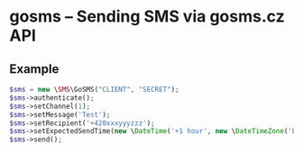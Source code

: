 # gosms – Sending SMS via gosms.cz API

Example
----------

```php
$sms = new \SMS\GoSMS("CLIENT", "SECRET");
$sms->authenticate();
$sms->setChannel(1);
$sms->setMessage('Test');
$sms->setRecipient('+420xxxyyyzzz');
$sms->setExpectedSendTime(new \DateTime('+1 hour', new \DateTimeZone('Europe/Prague')));
$sms->send();
```
